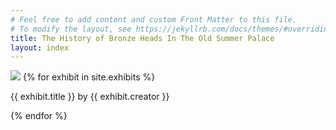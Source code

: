 ```yaml
---
# Feel free to add content and custom Front Matter to this file.
# To modify the layout, see https://jekyllrb.com/docs/themes/#overriding-theme-defaults
title: The History of Bronze Heads In The Old Summer Palace
layout: index
---
```

<img src = "{{exhibit.image-url}}" >
{% for exhibit in site.exhibits %}
<p>{{ exhibit.title }} by {{ exhibit.creator }}</p>

{% endfor %}